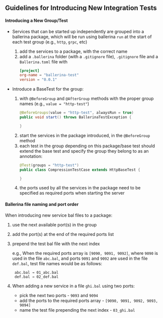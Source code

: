 ## Guidelines for Introducing New Integration Tests

#### Introducing a New Group/Test

- Services that can be started up independently are grouped into a ballerina package, which will be
 run using ballerina `run` at the start of each test group (e.g., `http`, `grpc`, etc)
    1. add the services to a package, with the correct name
    2. add a `.ballerina` folder (with a `.gitignore` file), `.gitignore` file and a `Ballerina.toml` file with
        ```toml
        [project]
        org-name = "ballerina-test"
        version = "0.0.1"
        ```
        
- Introduce a BaseTest for the group:
    1. with `@BeforeGroup` and `@AfterGroup` methods with the proper group names (e.g., `value = "http-test"`)
        ```java
        @BeforeGroups(value = "http-test", alwaysRun = true)
        public void start() throws BallerinaTestException {
        
        }
        ```
    2. start the services in the package introduced, in the `@BeforeGroup` method
    3. each test in the group depending on this package/base test should extend the base test and specify the group 
    they belong to as an annotation:
        ```java
        @Test(groups = "http-test")
        public class CompressionTestCase extends HttpBaseTest {
        
        }
        ```
    4. the ports used by all the services in the package need to be specified as required ports when starting the 
    server
    
#### Ballerina file naming and port order

When introducing new service bal files to a package:
1. use the next available port(s) in the group
2. add the port(s) at the end of the required ports list
3. prepend the test bal file with the next index 

    e.g., When the required ports array is `[9090, 9091, 9092]`, where `9090` is used in the file `abc.bal`, 
    and ports `9091` and `9092` are used in the file `def.bal`, test file names would be as follows:
    
        abc.bal → 01_abc.bal
        def.bal → 02_def.bal

4. When adding a new service in a file `ghi.bal` using two ports:
    - pick the next two ports - `9093` and `9094`
    - add the ports to the required ports array - `[9090, 9091, 9092, 9093, 9094]`
    - name the test file prepending the next index - `03_ghi.bal` 

